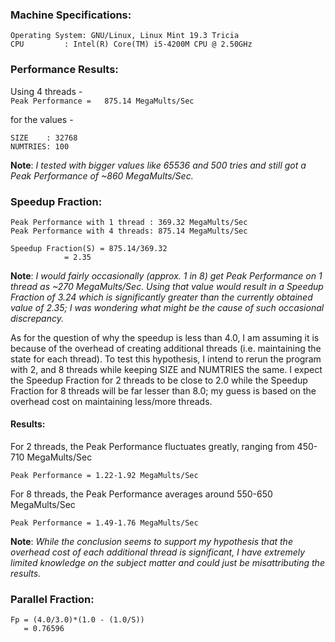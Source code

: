 ### Machine Specifications:
```
Operating System: GNU/Linux, Linux Mint 19.3 Tricia  
CPU 		: Intel(R) Core(TM) i5-4200M CPU @ 2.50GHz
```

### Performance Results:

Using 4 threads -  
`Peak Performance =   875.14 MegaMults/Sec`  

for the values -
```
SIZE	: 32768  
NUMTRIES: 100
```
**Note**: _I tested with bigger values like 65536 and 500 tries and still got a Peak Performance of ~860 MegaMults/Sec._  


### Speedup Fraction:

```
Peak Performance with 1 thread : 369.32 MegaMults/Sec  
Peak Performance with 4 threads: 875.14 MegaMults/Sec  

Speedup Fraction(S) = 875.14/369.32 
		    = 2.35  
```

**Note**: _I would fairly occasionally (approx. 1 in 8) get Peak Performance on 1 thread as ~270 MegaMults/Sec. Using that value would result in a Speedup Fraction of 3.24 which is significantly greater than the currently obtained value of 2.35; I was wondering what might be the cause of such occasional discrepancy._  

As for the question of why the speedup is less than 4.0, I am assuming it is because of the overhead of creating additional threads (i.e. maintaining the state for each thread). To test this hypothesis, I intend to rerun the program with 2, and 8 threads while keeping SIZE and NUMTRIES the same. I expect the Speedup Fraction for 2 threads to be close to 2.0 while the Speedup Fraction for 8 threads will be far lesser than 8.0; my guess is based on the overhead cost on maintaining less/more threads.  

#### Results: 

For 2 threads, the Peak Performance fluctuates greatly, ranging from 450-710 MegaMults/Sec

`Peak Performance = 1.22-1.92 MegaMults/Sec`  

For 8 threads, the Peak Performance averages around 550-650 MegaMults/Sec

`Peak Performance = 1.49-1.76 MegaMults/Sec`  

**Note**: _While the conclusion seems to support my hypothesis that the overhead cost of each additional thread is significant, I have extremely limited knowledge on the subject matter and could just be misattributing the results._  


### Parallel Fraction:

```
Fp = (4.0/3.0)*(1.0 - (1.0/S)) 
   = 0.76596
```





